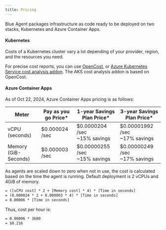 ```yaml
---
title: Pricing
---
```


Blue Agent packages infrastructure as code ready to be deployed on two stacks, Kubernetes and Azure Container Apps.

#### Kubernetes

Costs of a Kubernetes cluster vary a lot depending of your provider, region, and the resources you need.

For precise cost reports, you can use [OpenCost](https://github.com/opencost/opencost), or [Azure Kubernetes Service cost analysis addon](https://learn.microsoft.com/en-us/azure/aks/cost-analysis). The AKS cost analysis addon is based on OpenCost.

#### Azure Container Apps

As of Oct 22, 2024, Azure Container Apps pricing is as follows:

| Meter                | Pay as you go Price\* | 1-year Savings Plan Price\*      | 3-year Savings Plan Price\*      |
| -------------------- | --------------------- | -------------------------------- | -------------------------------- |
| vCPU (seconds)       | $0.000024 /sec        | $0.0000204 /sec<br>~15% savings  | $0.00001992 /sec<br>~17% savings |
| Memory (GiB-Seconds) | $0.000003 /sec        | $0.00000255 /sec<br>~15% savings | $0.00000249 /sec<br>~17% savings |

As agents are scaled down to zero when not in use, the cost is calculated based on the time the agent is running. Default deployment is 2 vCPUs and 4GiB of memory.

```txt
= ([vCPU cost] * 2 + [Memory cost] * 4) * [Time in seconds]
= (0.000024 * 2 + 0.000003 * 4) * [Time in seconds]
= 0.00006 * [Time in seconds]
```

Thus, cost per hour is:

```txt
= 0.00006 * 3600
= $0.216
```
